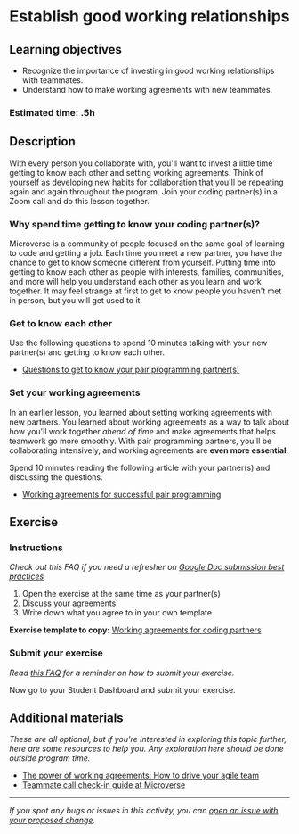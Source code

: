 # Establish good working relationships

## Learning objectives

- Recognize the importance of investing in good working relationships with teammates.
- Understand how to make working agreements with new teammates.

### **Estimated time**: .5h

## Description

With every person you collaborate with, you'll want to invest a little time getting to know each other and setting working agreements. Think of yourself as developing new habits for collaboration that you'll be repeating again and again throughout the program. Join your coding partner(s) in a Zoom call and do this lesson together.

### Why spend time getting to know your coding partner(s)?

Microverse is a community of people focused on the same goal of learning to code and getting a job. Each time you meet a new partner, you have the chance to get to know someone different from yourself. Putting time into getting to know each other as people with interests, families, communities, and more will help you understand each other as you learn and work together.  It may feel strange at first to get to know people you haven't met in person, but you will get used to it.

### Get to know each other

Use the following questions to spend 10 minutes talking with your new partner(s) and getting to know each other.

- [Questions to get to know your pair programming partner(s)](questions-to-get-to-know-your-pair-programming-partners.md)

### Set your working agreements

In an earlier lesson, you learned about setting working agreements with new partners. You learned about working agreements as a way to talk about how you'll work together *ahead of time* and make agreements that helps teamwork go more smoothly. With pair programming partners, you'll be collaborating intensively, and working agreements are **even more essential**.

Spend 10 minutes reading the following article with your partner(s) and discussing the questions.

- [Working agreements for successful pair programming](working-agreements-for-successful-pair-programming.md)

## Exercise

### Instructions

*Check out this FAQ if you need a refresher on [Google Doc submission best practices](https://microverse.zendesk.com/hc/en-us/articles/360063156813)*

1. Open the exercise at the same time as your partner(s)
2. Discuss your agreements
3. Write down what you agree to in your own template

**Exercise template to copy:** [Working agreements for coding partners](https://docs.google.com/document/d/1DiLUxCRYxYV5NGHN65CbvQiQ8jXw4dq7vJPsCv7MZ8Q/edit#)

### Submit your exercise

*Read [this FAQ](https://microverse.zendesk.com/hc/en-us/articles/360061344234) for a reminder on how to submit your exercise.*

Now go to your Student Dashboard and submit your exercise.

## Additional materials

*These are all optional, but if you're interested in exploring this topic further, here are some resources to help you. Any exploration here should be done outside program time.*

- [The power of working agreements: How to drive your agile team](https://techbeacon.com/app-dev-testing/power-working-agreements-how-drive-your-agile-team)
- [Teammate call check-in guide at Microverse](https://microverse.zendesk.com/knowledge/articles/360050419034/en-us?brand_id=360002597114&return_to=%2Fhc%2Fen-us%2Farticles%2F360050419034)

------

_If you spot any bugs or issues in this activity, you can [open an issue with your proposed change](https://github.com/microverseinc/curriculum-transversal-skills/blob/main/git-github/articles/open_issue.md)._